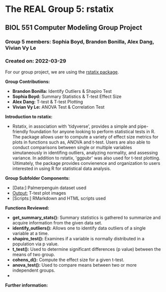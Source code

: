 # The REAL Group 5: rstatix
## BIOL 551 Computer Modeling Group Project
### Group 5 members: Sophia Boyd, Brandon Bonilla, Alex Dang, Vivian Vy Le
### Created on: 2022-03-29

For our group project, we are using the [rstatix package](https://github.com/kassambara/rstatix).

**Group Contributions:**

- **Brandon Bonilla:** Identify Outliers & Shapiro Test
- **Sophia Boyd:** Summary Statistics & T-test Effect Size
- **Alex Dang:** T-test & T-test Plotting 
- **Vivian Vy Le:** ANOVA Test & Correlation Test

**Introduction to rstatix:**
- Rstatix, in association with 'tidyverse', provides a simple and pipe-friendly foundation for anyone looking to perform statistical tests in R. The package allows user to compute a variety of effect size metrics for plots in functions such as, ANOVA and t-test. Users are also able to conduct comparisons between single or multiple variables simutaneously in identifing outliers, analyzing normality, and assessing variance. In addition to rstatix, 'ggpubr' was also used for t-test plotting. Ultimately, the package provides convienence and organization to users interested in using R for statistical data analysis.     

**Group Subfolder Components:** 
- [Data:] Palmerpenguin dataset used
- [Output:](https://github.com/Biol551-CSUN/The_REAL_Group_5-rstatix/tree/main/Group_Assignment/Output) T-test plot images
- [Scripts:] RMarkdown and HTML scripts used  

**Functions Reviewed:**
- **get_summary_stats():** Summary statistics is gathered to summarize and acquire information from the given data set.
- **identify_outliers():** Allows one to identify data outliers of a single variable at a time.
- **shapiro_test():** Examines if a variable is normally distributed in a population via p value.
- **t_test():** Used to determine significant differences (p value) between the means of two group.
- **cohens_d():** Compute the effect size for a given t-test.
- **anova_test():** Used to compare means between two or more independent groups.
- 

**Further information:**
